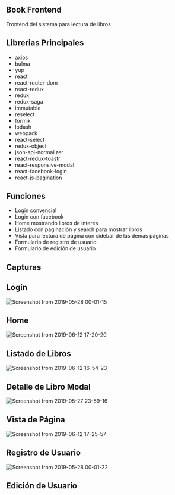 
## Book Frontend
Frontend del sistema para lectura de libros

## Librerias Principales

- axios
- bulma
- yup
- react
- react-router-dom
- react-redux
- redux
- redux-saga
- immutable
- reselect
- formik
- lodash
- webpack
- react-select
- redux-object
- json-api-normalizer
- react-redux-toastr
- react-responsive-modal
- react-facebook-login
- react-js-pagination


## Funciones

- Login convencial
- Login con facebook
- Home mostrando libros de interes
- Listado con paginación y search para mostrar libros
- Vista para lectura de página con sidebar de las demas páginas
- Formulario de registro de usuario
- Formulario de edición de usuario


## Capturas

## Login

![Screenshot from 2019-05-28 00-01-15](https://user-images.githubusercontent.com/9289120/59386336-6b541880-8d34-11e9-98fd-d64bebd0b176.png)

## Home

![Screenshot from 2019-06-12 17-20-20](https://user-images.githubusercontent.com/9289120/59387813-161a0600-8d38-11e9-8c47-2d63dc67d592.png)

## Listado de Libros

![Screenshot from 2019-06-12 16-54-23](https://user-images.githubusercontent.com/9289120/59386443-ace4c380-8d34-11e9-8a4a-da4450467c26.png)

## Detalle de Libro Modal

![Screenshot from 2019-05-27 23-59-16](https://user-images.githubusercontent.com/9289120/59386734-6e9bd400-8d35-11e9-82f0-37fee9845b0e.png)


## Vista de Página

![Screenshot from 2019-06-12 17-25-57](https://user-images.githubusercontent.com/9289120/59387689-cfc4a700-8d37-11e9-8058-1778f554def9.png)

## Registro de Usuario

![Screenshot from 2019-05-28 00-01-22](https://user-images.githubusercontent.com/9289120/59386628-24b2ee00-8d35-11e9-9fa5-8fb064018c49.png)

## Edición de Usuario





